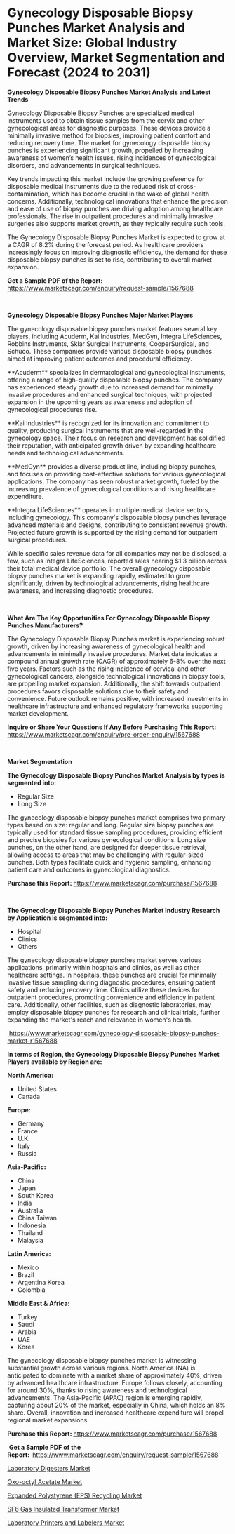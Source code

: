 <p><h1>Gynecology Disposable Biopsy Punches Market Analysis and Market Size: Global Industry Overview, Market Segmentation and Forecast (2024 to 2031)</h1></p><p><strong>Gynecology Disposable Biopsy Punches Market Analysis and Latest Trends</strong></p>
<p><p>Gynecology Disposable Biopsy Punches are specialized medical instruments used to obtain tissue samples from the cervix and other gynecological areas for diagnostic purposes. These devices provide a minimally invasive method for biopsies, improving patient comfort and reducing recovery time. The market for gynecology disposable biopsy punches is experiencing significant growth, propelled by increasing awareness of women’s health issues, rising incidences of gynecological disorders, and advancements in surgical techniques.</p><p>Key trends impacting this market include the growing preference for disposable medical instruments due to the reduced risk of cross-contamination, which has become crucial in the wake of global health concerns. Additionally, technological innovations that enhance the precision and ease of use of biopsy punches are driving adoption among healthcare professionals. The rise in outpatient procedures and minimally invasive surgeries also supports market growth, as they typically require such tools.</p><p>The Gynecology Disposable Biopsy Punches Market is expected to grow at a CAGR of 8.2% during the forecast period. As healthcare providers increasingly focus on improving diagnostic efficiency, the demand for these disposable biopsy punches is set to rise, contributing to overall market expansion.</p></p>
<p><strong>Get a Sample PDF of the Report:&nbsp;</strong> <a href="https://www.marketscagr.com/enquiry/request-sample/1567688">https://www.marketscagr.com/enquiry/request-sample/1567688</a></p>
<p>&nbsp;</p>
<p><strong>Gynecology Disposable Biopsy Punches Major Market Players</strong></p>
<p><p>The gynecology disposable biopsy punches market features several key players, including Acuderm, Kai Industries, MedGyn, Integra LifeSciences, Robbins Instruments, Sklar Surgical Instruments, CooperSurgical, and Schuco. These companies provide various disposable biopsy punches aimed at improving patient outcomes and procedural efficiency.</p><p>**Acuderm** specializes in dermatological and gynecological instruments, offering a range of high-quality disposable biopsy punches. The company has experienced steady growth due to increased demand for minimally invasive procedures and enhanced surgical techniques, with projected expansion in the upcoming years as awareness and adoption of gynecological procedures rise.</p><p>**Kai Industries** is recognized for its innovation and commitment to quality, producing surgical instruments that are well-regarded in the gynecology space. Their focus on research and development has solidified their reputation, with anticipated growth driven by expanding healthcare needs and technological advancements.</p><p>**MedGyn** provides a diverse product line, including biopsy punches, and focuses on providing cost-effective solutions for various gynecological applications. The company has seen robust market growth, fueled by the increasing prevalence of gynecological conditions and rising healthcare expenditure.</p><p>**Integra LifeSciences** operates in multiple medical device sectors, including gynecology. This company's disposable biopsy punches leverage advanced materials and designs, contributing to consistent revenue growth. Projected future growth is supported by the rising demand for outpatient surgical procedures.</p><p>While specific sales revenue data for all companies may not be disclosed, a few, such as Integra LifeSciences, reported sales nearing $1.3 billion across their total medical device portfolio. The overall gynecology disposable biopsy punches market is expanding rapidly, estimated to grow significantly, driven by technological advancements, rising healthcare awareness, and increasing diagnostic procedures.</p></p>
<p>&nbsp;</p>
<p><strong>What Are The Key Opportunities For Gynecology Disposable Biopsy Punches Manufacturers?</strong></p>
<p><p>The Gynecology Disposable Biopsy Punches market is experiencing robust growth, driven by increasing awareness of gynecological health and advancements in minimally invasive procedures. Market data indicates a compound annual growth rate (CAGR) of approximately 6-8% over the next five years. Factors such as the rising incidence of cervical and other gynecological cancers, alongside technological innovations in biopsy tools, are propelling market expansion. Additionally, the shift towards outpatient procedures favors disposable solutions due to their safety and convenience. Future outlook remains positive, with increased investments in healthcare infrastructure and enhanced regulatory frameworks supporting market development.</p></p>
<p><strong>Inquire or Share Your Questions If Any Before Purchasing This Report:</strong> <a href="https://www.marketscagr.com/enquiry/pre-order-enquiry/1567688">https://www.marketscagr.com/enquiry/pre-order-enquiry/1567688</a></p>
<p>&nbsp;</p>
<p><strong>Market Segmentation</strong></p>
<p><strong>The Gynecology Disposable Biopsy Punches Market Analysis by types is segmented into:</strong></p>
<p><ul><li>Regular Size</li><li>Long Size</li></ul></p>
<p><p>The gynecology disposable biopsy punches market comprises two primary types based on size: regular and long. Regular size biopsy punches are typically used for standard tissue sampling procedures, providing efficient and precise biopsies for various gynecological conditions. Long size punches, on the other hand, are designed for deeper tissue retrieval, allowing access to areas that may be challenging with regular-sized punches. Both types facilitate quick and hygienic sampling, enhancing patient care and outcomes in gynecological diagnostics.</p></p>
<p><strong>Purchase this Report:&nbsp;</strong><a href="https://www.marketscagr.com/purchase/1567688">https://www.marketscagr.com/purchase/1567688</a></p>
<p>&nbsp;</p>
<p><strong>The Gynecology Disposable Biopsy Punches Market Industry Research by Application is segmented into:</strong></p>
<p><ul><li>Hospital</li><li>Clinics</li><li>Others</li></ul></p>
<p><p>The gynecology disposable biopsy punches market serves various applications, primarily within hospitals and clinics, as well as other healthcare settings. In hospitals, these punches are crucial for minimally invasive tissue sampling during diagnostic procedures, ensuring patient safety and reducing recovery time. Clinics utilize these devices for outpatient procedures, promoting convenience and efficiency in patient care. Additionally, other facilities, such as diagnostic laboratories, may employ disposable biopsy punches for research and clinical trials, further expanding the market's reach and relevance in women's health.</p></p>
<p><a href="https://www.marketscagr.com/gynecology-disposable-biopsy-punches-market-r1567688">&nbsp;https://www.marketscagr.com/gynecology-disposable-biopsy-punches-market-r1567688</a></p>
<p><strong>In terms of Region, the Gynecology Disposable Biopsy Punches Market Players available by Region are:</strong></p>
<p>
    <p> <strong> North America: </strong>
        <ul>
            <li>United States</li>
            <li>Canada</li>
        </ul>
        </p> 
    <p> <strong> Europe: </strong>
        <ul>
            <li>Germany</li>
            <li>France</li>
            <li>U.K.</li>
            <li>Italy</li>
            <li>Russia</li>
        </ul>
        </p> 
    <p> <strong> Asia-Pacific: </strong>
        <ul>
            <li>China</li>
            <li>Japan</li>
            <li>South Korea</li>
            <li>India</li>
            <li>Australia</li>
            <li>China Taiwan</li>
            <li>Indonesia</li>
            <li>Thailand</li>
            <li>Malaysia</li>
        </ul>
        </p> 
    <p> <strong> Latin America: </strong>
        <ul>
            <li>Mexico</li>
            <li>Brazil</li>
            <li>Argentina Korea</li>
            <li>Colombia</li>
        </ul>
        </p> 
    <p> <strong> Middle East & Africa: </strong>
        <ul>
            <li>Turkey</li>
            <li>Saudi</li>
            <li>Arabia</li>
            <li>UAE</li>
            <li>Korea</li>
        </ul>
    </p>
    </p>
<p><p>The gynecology disposable biopsy punches market is witnessing substantial growth across various regions. North America (NA) is anticipated to dominate with a market share of approximately 40%, driven by advanced healthcare infrastructure. Europe follows closely, accounting for around 30%, thanks to rising awareness and technological advancements. The Asia-Pacific (APAC) region is emerging rapidly, capturing about 20% of the market, especially in China, which holds an 8% share. Overall, innovation and increased healthcare expenditure will propel regional market expansions.</p></p>
<p><strong>Purchase this Report: </strong><a href="https://www.marketscagr.com/purchase/1567688">https://www.marketscagr.com/purchase/1567688</a></p>
<p>&nbsp;<strong>Get a Sample PDF of the Report:&nbsp;&nbsp;</strong><a href="https://www.marketscagr.com/enquiry/request-sample/1567688">https://www.marketscagr.com/enquiry/request-sample/1567688</a></p>
<p><strong></strong></p>
<p><p><a href="https://medium.com/@citrahyuna09/global-laboratory-digesters-market-size-is-expected-to-experience-a-cagr-of-10-8-5daf2497500a?postPublishedType=repub">Laboratory Digesters Market</a></p><p><a href="https://issuu.com/reportprime-2/docs/oxo-octyl-acetate-market-size-2030._d4ec2e54d96b54">Oxo-octyl Acetate Market</a></p><p><a href="https://issuu.com/reportprime-2/docs/expanded-polystyrene-eps-recycling-_f5132a4727452d">Expanded Polystyrene (EPS) Recycling Market</a></p><p><a href="https://www.linkedin.com/pulse/sf6-gas-insulated-transformer-market-research-report-exploring-7wg5e?trackingId=dKNnZTEFSsyjzrvUF3ZEHQ%3D%3D">SF6 Gas Insulated Transformer Market</a></p><p><a href="https://medium.com/@citrahyuna09/global-perspectives-on-laboratory-printers-and-labelers-market-trends-challenges-and-forecast-dfd743a60271">Laboratory Printers and Labelers Market</a></p></p>